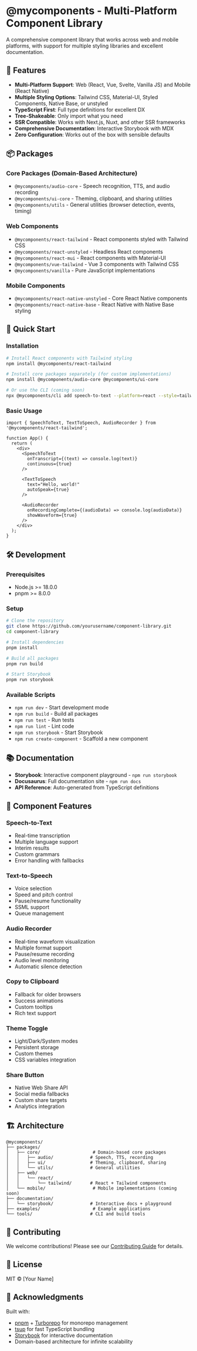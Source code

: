 # @mycomponents - Multi-Platform Component Library

A comprehensive component library that works across web and mobile platforms, with support for multiple styling libraries and excellent documentation.

## 🚀 Features

- **Multi-Platform Support**: Web (React, Vue, Svelte, Vanilla JS) and Mobile (React Native)
- **Multiple Styling Options**: Tailwind CSS, Material-UI, Styled Components, Native Base, or unstyled
- **TypeScript First**: Full type definitions for excellent DX
- **Tree-Shakeable**: Only import what you need
- **SSR Compatible**: Works with Next.js, Nuxt, and other SSR frameworks
- **Comprehensive Documentation**: Interactive Storybook with MDX
- **Zero Configuration**: Works out of the box with sensible defaults

## 📦 Packages

### Core Packages (Domain-Based Architecture)
- `@mycomponents/audio-core` - Speech recognition, TTS, and audio recording
- `@mycomponents/ui-core` - Theming, clipboard, and sharing utilities  
- `@mycomponents/utils` - General utilities (browser detection, events, timing)

### Web Components
- `@mycomponents/react-tailwind` - React components styled with Tailwind CSS
- `@mycomponents/react-unstyled` - Headless React components
- `@mycomponents/react-mui` - React components with Material-UI
- `@mycomponents/vue-tailwind` - Vue 3 components with Tailwind CSS
- `@mycomponents/vanilla` - Pure JavaScript implementations

### Mobile Components
- `@mycomponents/react-native-unstyled` - Core React Native components
- `@mycomponents/react-native-base` - React Native with Native Base styling

## 🏃 Quick Start

### Installation

```bash
# Install React components with Tailwind styling
npm install @mycomponents/react-tailwind

# Install core packages separately (for custom implementations)
npm install @mycomponents/audio-core @mycomponents/ui-core

# Or use the CLI (coming soon)
npx @mycomponents/cli add speech-to-text --platform=react --style=tailwind
```

### Basic Usage

```tsx
import { SpeechToText, TextToSpeech, AudioRecorder } from '@mycomponents/react-tailwind';

function App() {
  return (
    <div>
      <SpeechToText 
        onTranscript={(text) => console.log(text)}
        continuous={true}
      />
      
      <TextToSpeech 
        text="Hello, world!"
        autoSpeak={true}
      />
      
      <AudioRecorder
        onRecordingComplete={(audioData) => console.log(audioData)}
        showWaveform={true}
      />
    </div>
  );
}
```

## 🛠️ Development

### Prerequisites

- Node.js >= 18.0.0
- pnpm >= 8.0.0

### Setup

```bash
# Clone the repository
git clone https://github.com/yourusername/component-library.git
cd component-library

# Install dependencies
pnpm install

# Build all packages
pnpm run build

# Start Storybook
pnpm run storybook
```

### Available Scripts

- `npm run dev` - Start development mode
- `npm run build` - Build all packages
- `npm run test` - Run tests
- `npm run lint` - Lint code
- `npm run storybook` - Start Storybook
- `npm run create-component` - Scaffold a new component

## 📚 Documentation

- **Storybook**: Interactive component playground - `npm run storybook`
- **Docusaurus**: Full documentation site - `npm run docs`
- **API Reference**: Auto-generated from TypeScript definitions

## 🧩 Component Features

### Speech-to-Text
- Real-time transcription
- Multiple language support
- Interim results
- Custom grammars
- Error handling with fallbacks

### Text-to-Speech  
- Voice selection
- Speed and pitch control
- Pause/resume functionality
- SSML support
- Queue management

### Audio Recorder
- Real-time waveform visualization
- Multiple format support
- Pause/resume recording
- Audio level monitoring
- Automatic silence detection

### Copy to Clipboard
- Fallback for older browsers
- Success animations
- Custom tooltips
- Rich text support

### Theme Toggle
- Light/Dark/System modes
- Persistent storage
- Custom themes
- CSS variables integration

### Share Button
- Native Web Share API
- Social media fallbacks
- Custom share targets
- Analytics integration

## 🏗️ Architecture

```
@mycomponents/
├── packages/
│   ├── core/                    # Domain-based core packages
│   │   ├── audio/              # Speech, TTS, recording
│   │   ├── ui/                 # Theming, clipboard, sharing
│   │   └── utils/              # General utilities
│   ├── web/
│   │   └── react/
│   │       └── tailwind/       # React + Tailwind components
│   └── mobile/                  # Mobile implementations (coming soon)
├── documentation/
│   └── storybook/              # Interactive docs + playground
├── examples/                    # Example applications
└── tools/                      # CLI and build tools
```

## 🤝 Contributing

We welcome contributions! Please see our [Contributing Guide](CONTRIBUTING.md) for details.

## 📄 License

MIT © [Your Name]

## 🙏 Acknowledgments

Built with:
- [pnpm](https://pnpm.io/) + [Turborepo](https://turbo.build/) for monorepo management
- [tsup](https://tsup.egoist.dev/) for fast TypeScript bundling
- [Storybook](https://storybook.js.org/) for interactive documentation  
- Domain-based architecture for infinite scalability